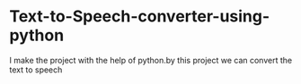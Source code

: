 # Text-to-Speech-converter-using-python
I make the project with the help of python.by this project we can convert the text to speech
